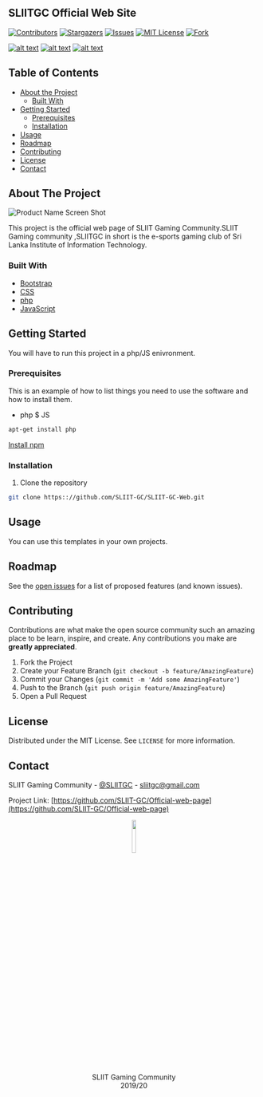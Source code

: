 ## SLIITGC Official Web Site

[![Contributors][contributors-shield]][contributors-url]
[![Stargazers][stars-shield]][stars-url]
[![Issues][issues-shield]][issues-url]
[![MIT License][license-shield]][license-url]
[![Fork][forks-shield]][forks-url]


[![alt text][1.1]][1]
[![alt text][2.1]][2]
[![alt text][6.1]][6]




<!-- TABLE OF CONTENTS -->
## Table of Contents

* [About the Project](#about-the-project)
  * [Built With](#built-with)
* [Getting Started](#getting-started)
  * [Prerequisites](#prerequisites)
  * [Installation](#installation)
* [Usage](#usage)
* [Roadmap](#roadmap)
* [Contributing](#contributing)
* [License](#license)
* [Contact](#contact)




<!-- ABOUT THE PROJECT -->
## About The Project

![Product Name Screen Shot](https://i.ibb.co/V9H16n4/web-temp.jpg)

This project is the official web page of SLIIT Gaming Community.SLIIT Gaming community ,SLIITGC in short is the e-sports gaming club of Sri Lanka Institute of Information Technology.



### Built With

* [Bootstrap](https://getbootstrap.com)
* [CSS](https://www.w3.org/Style/CSS/Overview.en.html)
* [php](https://www.php.net/)
* [JavaScript](https://www.javascript.com/)



<!-- GETTING STARTED -->
## Getting Started

You will have to run this project in a php/JS enivronment.

### Prerequisites

This is an example of how to list things you need to use the software and how to install them.
* php $ JS
```sh
apt-get install php
```
[Install npm](https://websiteforstudents.com/install-the-latest-node-js-and-nmp-packages-on-ubuntu-16-04-18-04-lts/)

### Installation

1. Clone the repository
```sh
git clone https:://github.com/SLIIT-GC/SLIIT-GC-Web.git
```
    

<!-- USAGE EXAMPLES -->
## Usage

You can use this templates in your own projects.



<!-- ROADMAP -->
## Roadmap

See the [open issues](https://github.com/SLIIT-GC/SLIIT-GC-Web/issues) for a list of proposed features (and known issues).



<!-- CONTRIBUTING -->
## Contributing

Contributions are what make the open source community such an amazing place to be learn, inspire, and create. Any contributions you make are **greatly appreciated**.

1. Fork the Project
2. Create your Feature Branch (`git checkout -b feature/AmazingFeature`)
3. Commit your Changes (`git commit -m 'Add some AmazingFeature'`)
4. Push to the Branch (`git push origin feature/AmazingFeature`)
5. Open a Pull Request



<!-- LICENSE -->
## License

Distributed under the MIT License. See `LICENSE` for more information.



<!-- CONTACT -->
## Contact

SLIIT Gaming Community - [@SLIITGC](https://twitter.com/sliitgc) - sliitgc@gmail.com

Project Link: [https://github.com/SLIIT-GC/Official-web-page](https://github.com/SLIIT-GC/Official-web-page)



<p align="center">
  <img  src="https://github.com/SLIIT-GC/official-website/blob/master/favicon/SLIIT%20gc%20logo%20rhs.png" width="13%">
 </br>SLIIT Gaming Community </br> 2019/20
</p>




<!-- MARKDOWN LINKS & IMAGES -->
<!-- https://www.markdownguide.org/basic-syntax/#reference-style-links -->
[contributors-shield]: https://img.shields.io/github/contributors/SLIIT-GC/SLIIT-GC-Web.svg?style=flat-square
[contributors-url]: https://github.com/SLIIT-GC/SLIIT-GC-Web/graphs/contributors
[forks-shield]: https://img.shields.io/github/forks/SLIIT-GC/SLIIT-GC-Web
[forks-url]: https://github.com/SLIIT-GC/SLIIT-GC-Web/network/members
[stars-shield]: https://img.shields.io/github/stars/SLIIT-GC/SLIIT-GC-Web.svg?style=flat-square
[stars-url]: https://github.com/SLIIT-GC/SLIIT-GC-Web/stargazers
[issues-shield]: https://img.shields.io/github/issues/SLIIT-GC/SLIIT-GC-Web.svg?style=flat-square
[issues-url]: https://github.com/SLIIT-GC/SLIIT-GC-Web/issues
[license-shield]: https://img.shields.io/github/license/SLIIT-GC/SLIIT-GC-Web.svg?style=flat-square
[license-url]: https://github.com/SLIIT-GC/SLIIT-GC-Webblob/master/LICENSE.txt
[product-screenshot]: images/screenshot.png

[1.1]: http://i.imgur.com/tXSoThF.png (twitter)
[2.1]: http://i.imgur.com/P3YfQoD.png (facebook)
[6.1]: http://i.imgur.com/0o48UoR.png (github)

[1]: http://www.twitter.com/sliitgc
[2]: http://www.facebook.com/sliitgc
[6]: http://www.github.com/SLIIT-GC
